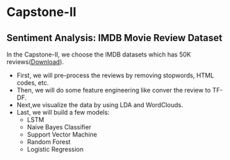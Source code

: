 # Capstone-II

## Sentiment Analysis: IMDB Movie Review Dataset

In the Capstone-II, we choose the IMDB datasets which has 50K reviews([Download](https://www.kaggle.com/lakshmi25npathi/imdb-dataset-of-50k-movie-reviews)). 
- First, we will pre-process the reviews by removing stopwords, HTML codes, etc. 
- Then, we will do some feature engineering like conver the review to TF-DF. 
- Next,we visualize the data by using LDA and WordClouds.
- Last, we will build a few models: 
     - LSTM
     - Naive Bayes Classifier
     - Support Vector Machine
     - Random Forest
     - Logistic Regression
